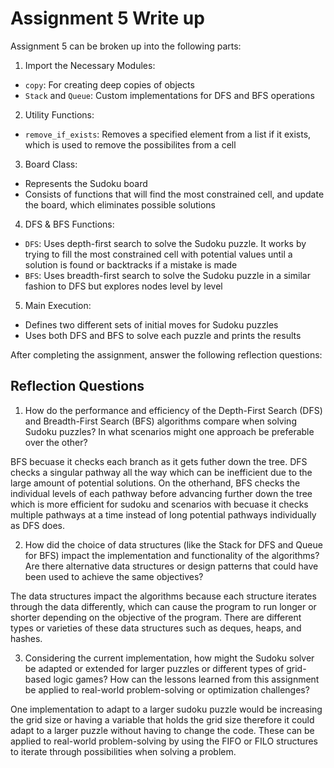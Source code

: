 # Assignment 5 Write up

Assignment 5 can be broken up into the following parts:
1. Import the Necessary Modules:
- `copy`: For creating deep copies of objects
- `Stack` and `Queue`: Custom implementations for DFS and BFS operations
2. Utility Functions: 
- `remove_if_exists`: Removes a specified element from a list if it exists, which is used to remove the possibilites from a cell
3. Board Class:
- Represents the Sudoku board
- Consists of functions that will find the most constrained cell, and update the board, which eliminates possible solutions
4. DFS & BFS Functions:
- `DFS`: Uses depth-first search to solve the Sudoku puzzle. It works by trying to fill the most constrained cell with potential values until a solution is found or backtracks if a mistake is made
- `BFS`: Uses breadth-first search to solve the Sudoku puzzle in a similar fashion to DFS but explores nodes level by level
5. Main Execution:
- Defines two different sets of initial moves for Sudoku puzzles
- Uses both DFS and BFS to solve each puzzle and prints the results


After completing the assignment, answer the following reflection questions:

## Reflection Questions

1. How do the performance and efficiency of the Depth-First Search (DFS) and Breadth-First Search (BFS) algorithms compare when solving Sudoku puzzles? In what scenarios might one approach be preferable over the other?

BFS becuase it checks each branch as it gets futher down the tree. DFS checks a singular pathway all the way which can be inefficient due to the large amount of potential solutions. On the otherhand, BFS checks the individual levels of each pathway before advancing further down the tree which is more efficient for sudoku and scenarios with becuase it checks multiple pathways at a time instead of long potential pathways individually as DFS does.

2. How did the choice of data structures (like the Stack for DFS and Queue for BFS) impact the implementation and functionality of the algorithms? Are there alternative data structures or design patterns that could have been used to achieve the same objectives?

The data structures impact the algorithms because each structure iterates through the data differently, which can cause the program to run longer or shorter depending on the objective of the program. There are different types or varieties of these data structures such as deques, heaps, and hashes.

3. Considering the current implementation, how might the Sudoku solver be adapted or extended for larger puzzles or different types of grid-based logic games? How can the lessons learned from this assignment be applied to real-world problem-solving or optimization challenges?

One implementation to adapt to a larger sudoku puzzle would be increasing the grid size or having a variable that holds the grid size therefore it could adapt to a larger puzzle without having to change the code. These can be applied to real-world problem-solving by using the FIFO or FILO structures to iterate through possibilities when solving a problem.